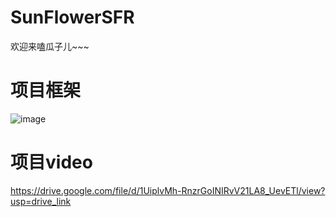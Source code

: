 # SunFlowerSFR
欢迎来嗑瓜子儿~~~

# 项目框架
![image](https://github.com/user-attachments/assets/a0911d41-25c5-4377-b077-2f41cdf5826c)


# 项目video
https://drive.google.com/file/d/1UiplvMh-RnzrGoINIRvV21LA8_UevETl/view?usp=drive_link
